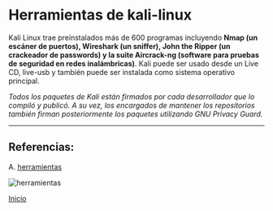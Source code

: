 # Herramientas de kali-linux

Kali Linux trae preinstalados más de 600 programas incluyendo **Nmap (un escáner de puertos), Wireshark (un sniffer), John the Ripper (un crackeador de passwords) y la suite Aircrack-ng (software para pruebas de seguridad en redes inalámbricas)**. Kali puede ser usado desde un Live CD, live-usb y también puede ser instalada como sistema operativo principal.

_Todos los paquetes de Kali están firmados por cada desarrollador que lo compiló y publicó. A su vez, los encargados de mantener los repositorios también firman posteriormente los paquetes utilizando GNU Privacy Guard._

----------------------------------------

## Referencias:
A. [herramientas](https://www.sniferl4bs.com/2014/03/listado-completo-herramientas-en-kali.html)


![herramientas](https://kali-linux.net/wp-content/uploads/2017/04/kali-2.0-sana-tools-620x285.png)

[Inicio](https://github.com/estebancr1993/kali-linux/blob/master/README.md)


